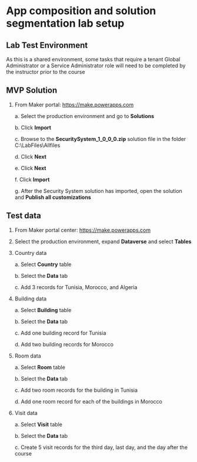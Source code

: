 **App composition and solution segmentation lab setup**
=======================================================

**Lab Test Environment**
------------------------

As this is a shared environment, some tasks that require a tenant Global Administrator or a Service Administrator role will need to be completed by the instructor prior to the course

**MVP Solution**
-------------------

1. From Maker portal: <https://make.powerapps.com>

    a. Select the production environment and go to **Solutions**

    b. Click **Import**

    c. Browse to the **SecuritySystem_1_0_0_0.zip** solution file in the folder C:\LabFiles\Allfiles

    d. Click **Next**

    e. Click **Next**

    f. Click **Import**

    g. After the Security System solution has imported, open the solution and **Publish all customizations**

**Test data**
---------------

1. From Maker portal center: <https://make.powerapps.com>

2. Select the production environment, expand **Dataverse** and select **Tables**

3. Country data

    a. Select **Country** table

    b. Select the **Data** tab

    c. Add 3 records for Tunisia, Morocco, and Algeria

4. Building data

    a. Select **Building** table

    b. Select the **Data** tab

    c. Add one building record for Tunisia

    d. Add two building records for Morocco

5. Room data

    a. Select **Room** table

    b. Select the **Data** tab

    c. Add two room records for the building in Tunisia

    d. Add one room record for each of the buildings in Morocco

6. Visit data

    a. Select **Visit** table

    b. Select the **Data** tab

    c. Create 5 visit records for the third day, last day, and the day after the course
